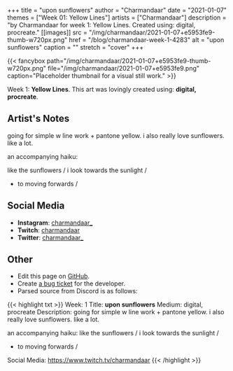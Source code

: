 +++
title =       "upon sunflowers"
author =      "Charmandaar"
date =        "2021-01-07"
themes =      ["Week 01: Yellow Lines"]
artists =     ["Charmandaar"]
description = "by Charmandaar for week 1: Yellow Lines. Created using: digital, procreate."
[[images]]
      src = "/img/charmandaar/2021-01-07+e5953fe9-thumb-w720px.png"
      href = "/blog/charmandaar-week-1-4283"
      alt = "upon sunflowers"
      caption = ""
      stretch = "cover"
+++

{{< fancybox path="/img/charmandaar/2021-01-07+e5953fe9-thumb-w720px.png" file="/img/charmandaar/2021-01-07+e5953fe9.png" caption="Placeholder thumbnail for a visual still work." >}}


Week 1: **Yellow Lines**. This art was lovingly created using: **digital, procreate**.

## Artist's Notes

going for simple w line work + pantone yellow. i also really love sunflowers. like a lot.

an accompanying haiku:

like the sunflowers / 
i look towards the sunlight / 
- to moving forwards /

## Social Media

- **Instagram**: <a href='https://instagram.com/charmandaar_' target='_blank'>charmandaar_</a>
- **Twitch**: <a href='https://twitch.tv/charmandaar' target='_blank'>charmandaar</a>
- **Twitter**: <a href='https://twitter.com/charmandaar_' target='_blank'>charmandaar_</a>

## Other

- Edit this page on [GitHub](https://github.com/teaminkling/web-refresh/edit/main/content/blog/charmandaar-week-1-4283.md).
- Create [a bug ticket](https://github.com/teaminkling/web-refresh/issues/new?assignees=&labels=bug&template=problem-report.md&title=) for the developer.
- Parsed source from Discord is as follows:

{{< highlight txt >}}
Week: 1
Title: **upon sunflowers**
Medium: digital, procreate
Description: going for simple w line work + pantone yellow. i also really love sunflowers. like a lot.

an accompanying haiku:
like the sunflowers / 
i look towards the sunlight / 
- to moving forwards /

Social Media: https://www.twitch.tv/charmandaar
{{< /highlight >}}
